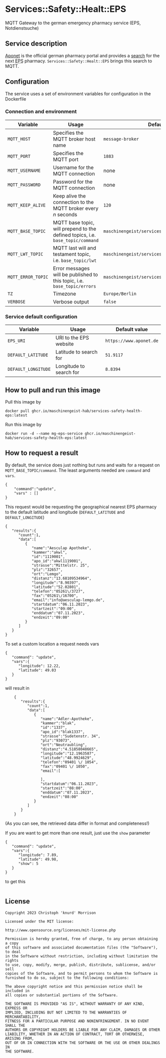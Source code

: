 # Services::Safety::Healt::EPS
MQTT Gateway to the german emergency pharmacy service (EPS, Notdienstsuche)

## Service description
[Aponet](https://www.aponet.de/) is the official german pharmacy portal and provides a [search](https://www.aponet.de/apotheke/notdienstsuche) for the next <abbr title="Emergency Pharmacy Service" lang="en">EPS</abbr> pharmacy. `Services::Safety::Healt::EPS` brings this search to <abbr>MQTT</abbr>.

## Configuration
The service uses a set of environment variables for configuration in the Dockerfile

### Connection and environment

| Variable           | Usage                                                                          | Default value                                      |
|--------------------|--------------------------------------------------------------------------------|----------------------------------------------------|
| `MQTT_HOST`        | Specifies the MQTT broker host name                                            | `message-broker`                                   |
| `MQTT_PORT`        | Specifies the MQTT port                                                        | `1883`                                             |
| `MQTT_USERNAME`    | Username for the MQTT connection                                               | none                                               |
| `MQTT_PASSWORD`    | Password for the MQTT connection                                               | none                                               |
| `MQTT_KEEP_ALIVE`  | Keep alive the connection to the MQTT broker every *n* seconds                 | `120`                                              |
| `MQTT_BASE_TOPIC`  | MQTT base topic, will prepend to the defined topics, i.e. `base_topic/command` | `maschinengeist/services/safety/health/eps`        |
| `MQTT_LWT_TOPIC`   | MQTT last will and testament topic, i.e. `base_topic/lwt`                      | `maschinengeist/services/safety/health/eps/lwt`    |
| `MQTT_ERROR_TOPIC` | Error messages will be published to this topic, i.e. `base_topic/errors`       | `maschinengeist/services/safety/health/eps/errors` |
| `TZ`               | Timezone                                                                       | `Europe/Berlin`                                    |
| `VERBOSE`          | Verbose output                                                                 | `false`                                            |

### Service default configuration

| Variable            | Usage                               | Default value           |
|---------------------|-------------------------------------|-------------------------|
| `EPS_URI`           | <abbr>URI</abbr> to the EPS website | `https://www.aponet.de` |
| `DEFAULT_LATITUDE`  | Latitude to search for              | `51.9117`               |
| `DEFAULT_LONGITUDE` | Longitude to search for             | `8.8394`                |


## How to pull and run this image
Pull this image by

    docker pull ghcr.io/maschinengeist-hab/services-safety-health-eps:latest

Run this image by

    docker run -d --name mg-eps-service ghcr.io/maschinengeist-hab/services-safety-health-eps:latest

## How to request a result

By default, the service does just nothing but runs and waits for a request on `MQTT_BASE_TOPIC/command`. The least arguments needed are
`command` and `vars`.

    {
        "command":"update",
        "vars" : []
    }

This request would be requesting the geographical nearest EPS pharmacy to the default latitude and longitude (`DEFAULT_LATITUDE` and `DEFAULT_LONGITUDE`)

    {
       "results":{
          "count":1,
          "data":[
             {
                "name":"Aesculap Apotheke",
                "kammer":"akwl",
                "id":"1119001",
                "apo_id":"akwl1119001",
                "strasse":"Mittelstr. 25",
                "plz":"32657",
                "ort":"Lemgo",
                "distanz":"13.68109534964",
                "longitude":"8.90397",
                "latitude":"52.02801",
                "telefon":"05261\/3727",
                "fax":"05261\/16700",
                "email":"info@aesculap-lemgo.de",
                "startdatum":"06.11.2023",
                "startzeit":"09:00",
                "enddatum":"07.11.2023",
                "endzeit":"09:00"
             }
          ]
       }
    }

To set a custom location a request needs vars

```
{
   "command": "update",
   "vars":{
      "longitude": 12.22,
      "latitude": 49.03
   }
}
```

will result in 

```
    {
       "results":{
          "count":1,
          "data":[
             {
                "name":"Adler-Apotheke",
                "kammer":"blak",
                "id":"1337",
                "apo_id":"blak1337",
                "strasse":"Sudetenstr. 34",
                "plz":"93073",
                "ort":"Neutraubling",
                "distanz":"4.51858048665",
                "longitude":"12.1963587",
                "latitude":"48.9924629",
                "telefon":"09401 \/ 1054",
                "fax":"09401 \/ 1050",
                "email":[
                   
                ],
                "startdatum":"06.11.2023",
                "startzeit":"08:00",
                "enddatum":"07.11.2023",
                "endzeit":"08:00"
             }
          ]
       }
    }
```
(As you can see, the retrieved data differ in format and completeness!)

If you are want to get more than one result, just use the `show` parameter

```
{
   "command": "update",
   "vars":{
      "longitude": 7.89,
      "latitude": 49.98,
      "show": 5
   }
}
```

to get this

```

```


## License

    Copyright 2023 Christoph 'knurd' Morrison

    Licensed under the MIT license:

    http://www.opensource.org/licenses/mit-license.php

    Permission is hereby granted, free of charge, to any person obtaining a copy
    of this software and associated documentation files (the "Software"), to deal
    in the Software without restriction, including without limitation the rights
    to use, copy, modify, merge, publish, distribute, sublicense, and/or sell
    copies of the Software, and to permit persons to whom the Software is
    furnished to do so, subject to the following conditions:
    
    The above copyright notice and this permission notice shall be included in
    all copies or substantial portions of the Software.
    
    THE SOFTWARE IS PROVIDED "AS IS", WITHOUT WARRANTY OF ANY KIND, EXPRESS OR
    IMPLIED, INCLUDING BUT NOT LIMITED TO THE WARRANTIES OF MERCHANTABILITY,
    FITNESS FOR A PARTICULAR PURPOSE AND NONINFRINGEMENT. IN NO EVENT SHALL THE
    AUTHORS OR COPYRIGHT HOLDERS BE LIABLE FOR ANY CLAIM, DAMAGES OR OTHER
    LIABILITY, WHETHER IN AN ACTION OF CONTRACT, TORT OR OTHERWISE, ARISING FROM,
    OUT OF OR IN CONNECTION WITH THE SOFTWARE OR THE USE OR OTHER DEALINGS IN
    THE SOFTWARE.